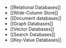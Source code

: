 - [[Relational Databases]]
- [[Wide-Column Store]]
- [[Document databases]]
- [[Graph Databases]]
- [[Vector Databases]]
- [[Search Databases]]
- [[Key-Value Databases]]
